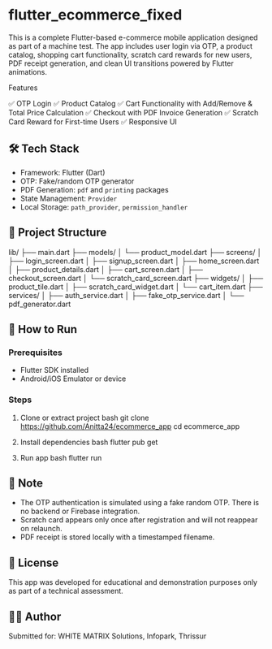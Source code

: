 # flutter_ecommerce_fixed

This is a complete Flutter-based e-commerce mobile application designed as part of a machine test. The app includes user login via OTP, a product catalog, shopping cart functionality, scratch card rewards for new users, PDF receipt generation, and clean UI transitions powered by Flutter animations.

Features

✅ OTP Login 
✅ Product Catalog 
✅ Cart Functionality with Add/Remove & Total Price Calculation
✅ Checkout with PDF Invoice Generation
✅ Scratch Card Reward for First-time Users
✅ Responsive UI 

## 🛠️ Tech Stack

- Framework: Flutter (Dart)
- OTP: Fake/random OTP generator
- PDF Generation: `pdf` and `printing` packages
- State Management: `Provider`
- Local Storage: `path_provider`, `permission_handler`


## 📁 Project Structure

lib/
├── main.dart
├── models/
│   └── product_model.dart
├── screens/
│   ├── login_screen.dart
│   ├── signup_screen.dart
│   ├── home_screen.dart
│   ├── product_details.dart
│   ├── cart_screen.dart
│   ├── checkout_screen.dart
│   └── scratch_card_screen.dart
├── widgets/
│   ├── product_tile.dart
│   ├── scratch_card_widget.dart
│   └── cart_item.dart
├── services/
│   ├── auth_service.dart
│   ├── fake_otp_service.dart
│   └── pdf_generator.dart


## 🧪 How to Run

### Prerequisites
- Flutter SDK installed
- Android/iOS Emulator or device

### Steps

1. Clone or extract project
   bash
   git clone <https://github.com/Anitta24/ecommerce_app>
   cd ecommerce_app
   

2. Install dependencies 
   bash
   flutter pub get
   

3. Run app
   bash
   flutter run
   
## 📝 Note

- The OTP authentication is simulated using a fake random OTP. There is no backend or Firebase integration.
- Scratch card appears only once after registration and will not reappear on relaunch.
- PDF receipt is stored locally with a timestamped filename.

## 📄 License

This app was developed for educational and demonstration purposes only as part of a technical assessment.

## 👨‍💻 Author

Submitted for: WHITE MATRIX Solutions, Infopark, Thrissur  





